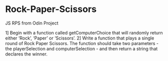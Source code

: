 # Rock-Paper-Scissors
JS RPS from Odin Project

1] Begin with a function called getComputerChoice that will randomly return either ‘Rock’, ‘Paper’ or ‘Scissors’.
2] Write a function that plays a single round of Rock Paper Scissors. The function should take two parameters - the playerSelection and computerSelection - and then return a string that declares the winner.
